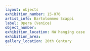 ```yaml
---
layout: objects
exhibition_number: 15-076
artist_info: Bartolommeo Scappi
label: Opera (Venice)
object_number: 
exhibition_location: NW hanging case
exhibition_area: 
gallery_location: 20th Century 
---
```

